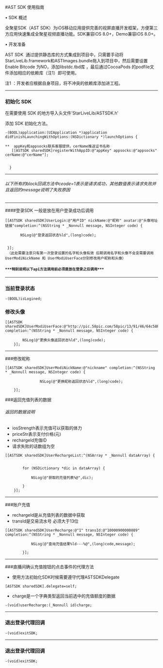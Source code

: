 
#AST SDK 使用指南

 •	SDK 概述

全聚星SDK（AST SDK）为iOS移动应用提供完善的视屏直播开发框架，方便第三方应用快速集成全聚星视频直播功能。SDK兼容iOS 8.0+，Demo兼容iOS 8.0+。

•	开发准备

AST SDK  通过提供静态库的方式集成到项目中，只需要手动将StarLiveLib.framework和ASTImages.bundle拖入到项目中，然后需要设置Enable Bitcode 为NO，添加libstdc.tbd库 ，最后通过CocoaPods 的podfile文件添加相应的依赖库（注1）即可使用。

注1 ：开发者应根据自身项目，将不冲突的依赖库添加进工程。





---

### 初始化 SDK
 
在需要使用 SDK 的地方导入头文件'StarLiveLib/ASTSDK.h'
 
添加 SDK 初始化方法。
 
 

```
-(BOOL)application:(UIApplication *)application didFinishLaunchingWithOptions:(NSDictionary *)launchOptions {
   
**  appKey和appsocks联系客服提供，cerName推送证书名称
   [[ASTSDK sharedSDK]registerWithAppID:@"appKey" appsocks:@"appsocks" cerName:@"cerName"];

 
  }
```

---



###### *以下所有的block回调方法中ceode=1表示是请求成功，其他数值表示请求失败并且返回的message说明了失败原因*

---

 
####登录SDK 一般是放在用户登录成功后调用

```
[[ASTSDK sharedSDK]UserLogin:@"用户ID" nickName:@"昵称" avatar:@"头像地址链接"completion:^(NSString * _Nonnull message, NSInteger code) {
            
       NSLog(@"登录返回状态%ld",(long)code);

      
 }];
 （此处需要注意只有第一次登录设置的名字和头像有效 后期调用名字和头像不会变需要调用UserModiNickName 和 UserModiUserFace分别修改用户昵称和头像）
```

####  `***特别说明以下api方法调用前必须是放在登录之后调用***`


---

###  当前登录状态
```
-(BOOL)isLogined;
```



### 修改头像

 
```
[[ASTSDK sharedSDK]UserModiUserFace:@"http://pic.58pic.com/58pic/13/91/46/64c58PICRTg_1024.png" completion:^(NSString * _Nonnull message, NSInteger code) {
    
        NSLog(@"更换头像返回状态%ld",(long)code);
    }];
```

---

###修改昵称
   
```
[[ASTSDK sharedSDK]UserModiNickName:@"nickname" completion:^(NSString * _Nonnull message, NSInteger code) {

                NSLog(@"更换昵称返回状态%ld",(long)code);
 
    }];
```

###返回充值列表的数据
###### 返回的数据说明
- iosStrength表示充值可以获取的体力
- priceStr表示支付价格(元)
- rechargeId充值ID
- 请求失败的话数组为空
 
```
[[ASTSDK sharedSDK]UserRechargeList:^(NSArray * _Nonnull dataArray) {
    
        
        for (NSDictionary *dic in dataArray) {
            
            NSLog(@"获取的充值列表%@",dic);
            
        }
    }];
```

---

###账户充值
-  rechargeId是从充值列表的数据中获取
-  transId是交易流水号 必须大于13位

```
[[ASTSDK sharedSDK]UserRecharge:@"1" transId:@"10000900000889" completion:^(NSString * _Nonnull message, NSInteger code) {
            
            NSLog(@"查询充值结果%ld---%@",(long)code,message);
            
        }];
```

---
###直播间确认充值按钮的点击事件的代理方法
- 使用方法初始化SDK时候需要遵守代理ASTSDKDelegate
 
 
```
[ASTSDK sharedSDK].delegate=self;
```


- charge是一个字典类型返回当前选中的充值额度的数据
 

```
-(void)userRecharge:(_Nonnull id)charge;
```
---
### 退出登录代理回调

```
-(void)exitSDK;
```

---
### 退出登录代理回调

```
-(void)exitSDK;
```

    

    
